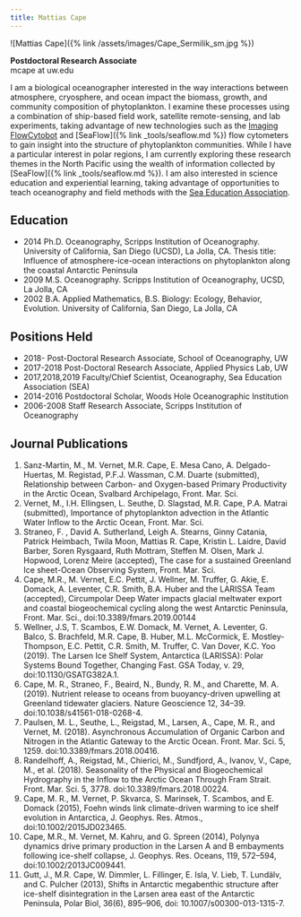 ```yaml
---
title: Mattias Cape
---
```

![Mattias Cape]({% link /assets/images/Cape_Sermilik_sm.jpg %})

**Postdoctoral Research Associate**  
mcape at uw.edu

I am a biological oceanographer interested in the way interactions between atmosphere, cryosphere, and ocean impact the biomass, growth, and community composition of phytoplankton. I examine these processes using a combination of ship-based field work, satellite remote-sensing, and lab experiments, taking advantage of new technologies such as the [Imaging FlowCytobot](https://www2.whoi.edu/staff/hsosik/ifcb/) and [SeaFlow]({% link _tools/seaflow.md %}) flow cytometers to gain insight into the structure of phytoplankton communities.
While I have a particular interest in polar regions, I am currently exploring these research themes in the North Pacific using the wealth of information collected by [SeaFlow]({% link _tools/seaflow.md %}). I am also interested in science education and experiential learning, taking advantage of opportunities to teach oceanography and field methods with the [Sea Education Association](https://www.sea.edu).

## Education
* 2014	  Ph.D. Oceanography, Scripps Institution of Oceanography. University of California, San Diego (UCSD), La Jolla, CA. Thesis title: Influence of atmosphere-ice-ocean interactions on phytoplankton along the coastal Antarctic Peninsula
* 2009		M.S. Oceanography. Scripps Institution of Oceanography, UCSD, La Jolla, CA
* 2002		B.A. Applied Mathematics, B.S. Biology: Ecology, Behavior, Evolution. University of California, San Diego, La Jolla, CA

## Positions Held
* 2018-           Post-Doctoral Research Associate, School of Oceanography, UW
* 2017-2018	      Post-Doctoral Research Associate, Applied Physics Lab, UW
* 2017,2018,2019	Faculty/Chief Scientist, Oceanography, Sea Education Association (SEA)
* 2014-2016	      Postdoctoral Scholar, Woods Hole Oceanographic Institution
* 2006-2008	      Staff Research Associate, Scripps Institution of Oceanography

## Journal Publications
1. Sanz-Martin, M., M. Vernet, M.R. Cape, E. Mesa Cano, A. Delgado-Huertas, M. Registad, P.F.J. Wassman, C.M. Duarte (submitted), Relationship between Carbon- and Oxygen-based Primary Productivity in the Arctic Ocean, Svalbard Archipelago, Front. Mar. Sci.
1. Vernet, M., I.H. Ellingsen, L. Seuthe, D. Slagstad, M.R. Cape, P.A. Matrai (submitted), Importance of phytoplankton advection in the Atlantic Water Inflow to the Arctic Ocean, Front. Mar. Sci.
1. Straneo, F. , David A. Sutherland, Leigh A. Stearns, Ginny Catania, Patrick Heimbach, Twila Moon, Mattias R. Cape, Kristin L. Laidre, David Barber, Soren Rysgaard, Ruth Mottram, Steffen M. Olsen, Mark J. Hopwood, Lorenz Meire (accepted), The case for a sustained Greenland Ice sheet-Ocean Observing System, Front. Mar. Sci.
1. Cape, M.R., M. Vernet, E.C. Pettit, J. Wellner, M. Truffer, G. Akie, E. Domack, A. Leventer, C.R. Smith, B.A. Huber and the LARISSA Team (accepted), Circumpolar Deep Water impacts glacial meltwater export and coastal biogeochemical cycling along the west Antarctic Peninsula, Front. Mar. Sci., doi:10.3389/fmars.2019.00144
1. Wellner, J.S, T. Scambos, E.W. Domack, M. Vernet, A. Leventer, G. Balco, S. Brachfeld, M.R. Cape, B. Huber, M.L. McCormick, E. Mostley-Thompson, E.C. Pettit, C.R. Smith, M. Truffer, C. Van Dover, K.C. Yoo (2019). The Larsen Ice Shelf System, Antarctica (LARISSA): Polar Systems Bound Together, Changing Fast. GSA Today, v. 29, doi:10.1130/GSATG382A.1.
1. Cape, M. R., Straneo, F., Beaird, N., Bundy, R. M., and Charette, M. A. (2019). Nutrient release to oceans from buoyancy-driven upwelling at Greenland tidewater glaciers. Nature Geoscience 12, 34–39. doi:10.1038/s41561-018-0268-4.
1. Paulsen, M. L., Seuthe, L., Reigstad, M., Larsen, A., Cape, M. R., and Vernet, M. (2018). Asynchronous Accumulation of Organic Carbon and Nitrogen in the Atlantic Gateway to the Arctic Ocean. Front. Mar. Sci. 5, 1259. doi:10.3389/fmars.2018.00416.
1. Randelhoff, A., Reigstad, M., Chierici, M., Sundfjord, A., Ivanov, V., Cape, M., et al. (2018). Seasonality of the Physical and Biogeochemical Hydrography in the Inflow to the Arctic Ocean Through Fram Strait. Front. Mar. Sci. 5, 3778. doi:10.3389/fmars.2018.00224.
1. Cape, M. R., M. Vernet, P. Skvarca, S. Marinsek, T. Scambos, and E. Domack (2015), Foehn winds link climate-driven warming to ice shelf evolution in Antarctica, J. Geophys. Res. Atmos., doi:10.1002/2015JD023465.
1. Cape, M.R., M. Vernet, M. Kahru, and G. Spreen (2014), Polynya dynamics drive primary production in the Larsen A and B embayments following ice-shelf collapse, J. Geophys. Res. Oceans, 119, 572–594, doi:10.1002/2013JC009441.
1. Gutt, J., M.R. Cape, W. Dimmler, L. Fillinger, E. Isla, V. Lieb, T. Lundälv, and C. Pulcher (2013), Shifts in Antarctic megabenthic structure after ice-shelf disintegration in the Larsen area east of the Antarctic Peninsula, Polar Biol, 36(6), 895–906, doi: 10.1007/s00300-013-1315-7.

